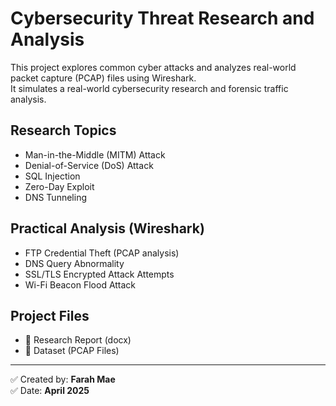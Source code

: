 # Cybersecurity Threat Research and Analysis

This project explores common cyber attacks and analyzes real-world packet capture (PCAP) files using Wireshark.  
It simulates a real-world cybersecurity research and forensic traffic analysis.

## Research Topics
- Man-in-the-Middle (MITM) Attack
- Denial-of-Service (DoS) Attack
- SQL Injection
- Zero-Day Exploit
- DNS Tunneling

## Practical Analysis (Wireshark)
- FTP Credential Theft (PCAP analysis)
- DNS Query Abnormality
- SSL/TLS Encrypted Attack Attempts
- Wi-Fi Beacon Flood Attack

## Project Files
- 📄 Research Report (docx)
- 📂 Dataset (PCAP Files)


---

✅ Created by: **Farah Mae**  
✅ Date: **April 2025**
